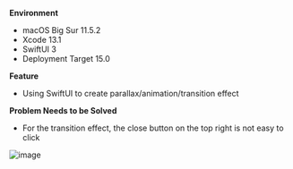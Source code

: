 **Environment**
- macOS Big Sur 11.5.2
- Xcode 13.1
- SwiftUI 3
- Deployment Target 15.0

**Feature**
- Using SwiftUI to create parallax/animation/transition effect

**Problem Needs to be Solved**
- For the transition effect, the close button on the top right is not easy to click

![image](https://github.com/lmw4051/TrendySwiftUI/blob/main/Simulator%20Screen%20Recording%20-%20iPhone%2013%20-%202021-12-28%20at%2014.13.29.gif)
